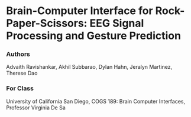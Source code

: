 # Brain-Computer Interface for Rock-Paper-Scissors: EEG Signal Processing and Gesture Prediction 

### Authors
Advaith Ravishankar, Akhil Subbarao, Dylan Hahn, Jeralyn Martinez, Therese Dao

### For Class
University of California San Diego, COGS 189: Brain Computer Interfaces, Professor Virginia De Sa
